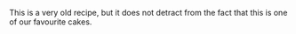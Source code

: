 This is a very old recipe, but it does not detract from the fact that this is one of our favourite cakes.